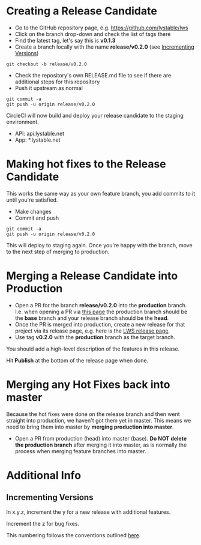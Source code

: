 # Creating a Release Candidate

- Go to the GitHub repository page, e.g. https://github.com/lystable/lws
- Click on the branch drop-down and check the list of tags there
- Find the latest tag, let's say this is **v0.1.3**
- Create a branch locally with the name **release/v0.2.0** (see [Incrementing Versions](#version-increment))
```
git checkout -b release/v0.2.0
```
- Check the repository's own RELEASE.md file to see if there are additional steps for this repository
- Push it upstream as normal
```
git commit -a
git push -u origin release/v0.2.0
```

CircleCI will now build and deploy your release candidate to the staging environment.

- API: api.lystable.net
- App: *.lystable.net

# Making hot fixes to the Release Candidate

This works the same way as your own feature branch, you add commits to it until you're satisfied.

- Make changes
- Commit and push
```
git commit -a
git push -u origin release/v0.2.0
```

This will deploy to staging again. Once you're happy with the branch, move to the next step of merging to production.

# Merging a Release Candidate into Production

- Open a PR for the branch **release/v0.2.0** into the **production** branch. I.e. when opening a PR via [this page](https://github.com/lystable/lws/compare) the production branch should be the **base** branch and your release branch should be the **head**.
- Once the PR is merged into production, create a new release for that project via its release page, e.g. here is the [LWS release page](https://github.com/lystable/lws/releases).
- Use tag **v0.2.0** with the **production** branch as the target branch.

You should add a high-level description of the features in this release.

Hit **Publish** at the bottom of the release page when done.

# Merging any Hot Fixes back into master

Because the hot fixes were done on the release branch and then went straight into production, we haven't got them yet in master. This means we need to bring them into master by **merging production into master**.

- Open a PR from production (head) into master (base). **Do NOT delete the production branch** after merging it into master, as is normally the process when merging feature branches into master.

# Additional Info

## <a name="version-increment">Incrementing Versions</a>

In x.y.z, increment the y for a new release with additional features.

Increment the z for bug fixes.

This numbering follows the conventions outlined [here](http://semver.org/).
